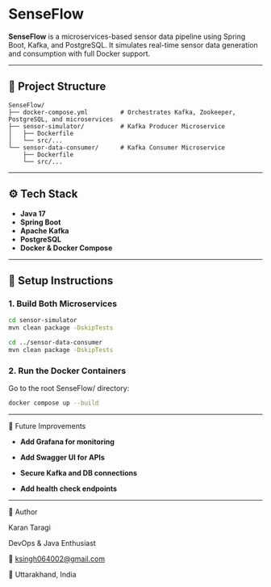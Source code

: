 # SenseFlow

**SenseFlow** is a microservices-based sensor data pipeline using Spring Boot, Kafka, and PostgreSQL. It simulates real-time sensor data generation and consumption with full Docker support.

---

## 📁 Project Structure

```text
SenseFlow/
├── docker-compose.yml         # Orchestrates Kafka, Zookeeper, PostgreSQL, and microservices
├── sensor-simulator/          # Kafka Producer Microservice
│   ├── Dockerfile
│   └── src/...
└── sensor-data-consumer/      # Kafka Consumer Microservice
    ├── Dockerfile
    └── src/...
```

---

## ⚙️ Tech Stack

- **Java 17**
- **Spring Boot**
- **Apache Kafka**
- **PostgreSQL**
- **Docker & Docker Compose**

---

## 🚀 Setup Instructions

### 1. Build Both Microservices

```bash
cd sensor-simulator
mvn clean package -DskipTests

cd ../sensor-data-consumer
mvn clean package -DskipTests
```

### 2. Run the Docker Containers
Go to the root SenseFlow/ directory:
```bash
docker compose up --build
```

---

🧠 Future Improvements

- **Add Grafana for monitoring**

- **Add Swagger UI for APIs**

- **Secure Kafka and DB connections**

- **Add health check endpoints**

---

👤 Author

Karan Taragi

DevOps & Java Enthusiast

📧 ksingh064002@gmail.com

📍 Uttarakhand, India


